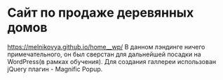 # Сайт по продаже деревянных домов
https://melnikovya.github.io/home__wp/
В данном лэндинге ничего примечательного, он был сверстан для дальнейшей посадки на WordPress(в рамках обучения).
Для создания галлереи использован jQuery плагин - Magnific Popup.
